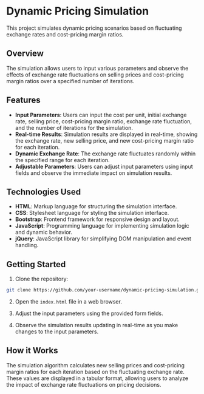 
# Dynamic Pricing Simulation

This project simulates dynamic pricing scenarios based on fluctuating exchange rates and cost-pricing margin ratios.

## Overview

The simulation allows users to input various parameters and observe the effects of exchange rate fluctuations on selling prices and cost-pricing margin ratios over a specified number of iterations.

## Features

- **Input Parameters**: Users can input the cost per unit, initial exchange rate, selling price, cost-pricing margin ratio, exchange rate fluctuation, and the number of iterations for the simulation.
- **Real-time Results**: Simulation results are displayed in real-time, showing the exchange rate, new selling price, and new cost-pricing margin ratio for each iteration.
- **Dynamic Exchange Rate**: The exchange rate fluctuates randomly within the specified range for each iteration.
- **Adjustable Parameters**: Users can adjust input parameters using input fields and observe the immediate impact on simulation results.

## Technologies Used

- **HTML**: Markup language for structuring the simulation interface.
- **CSS**: Stylesheet language for styling the simulation interface.
- **Bootstrap**: Frontend framework for responsive design and layout.
- **JavaScript**: Programming language for implementing simulation logic and dynamic behavior.
- **jQuery**: JavaScript library for simplifying DOM manipulation and event handling.

## Getting Started

1. Clone the repository:

```bash
git clone https://github.com/your-username/dynamic-pricing-simulation.git
```

2. Open the `index.html` file in a web browser.

3. Adjust the input parameters using the provided form fields.

4. Observe the simulation results updating in real-time as you make changes to the input parameters.

## How it Works

The simulation algorithm calculates new selling prices and cost-pricing margin ratios for each iteration based on the fluctuating exchange rate. These values are displayed in a tabular format, allowing users to analyze the impact of exchange rate fluctuations on pricing decisions.

